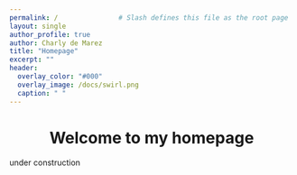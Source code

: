 ```yaml
---
permalink: /               # Slash defines this file as the root page
layout: single 
author_profile: true
author: Charly de Marez
title: "Homepage"
excerpt: ""
header:
  overlay_color: "#000"
  overlay_image: /docs/swirl.png
  caption: " "
---
```



# <center> Welcome to my homepage</center> 

<p align="justify">
under construction
</p>



